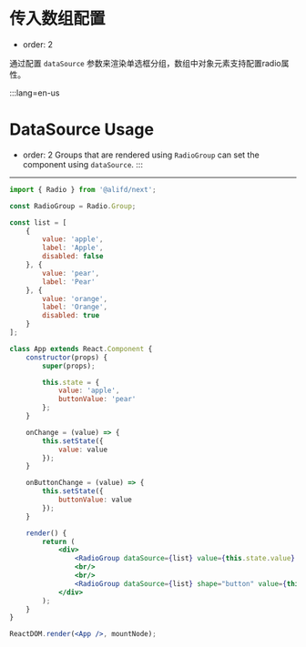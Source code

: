 # 传入数组配置

- order: 2

通过配置 `dataSource` 参数来渲染单选框分组，数组中对象元素支持配置radio属性。

:::lang=en-us
# DataSource Usage
- order: 2
Groups that are rendered using `RadioGroup` can set the component using `dataSource`.
:::
---

````jsx
import { Radio } from '@alifd/next';

const RadioGroup = Radio.Group;

const list = [
    {
        value: 'apple',
        label: 'Apple',
        disabled: false
    }, {
        value: 'pear',
        label: 'Pear'
    }, {
        value: 'orange',
        label: 'Orange',
        disabled: true
    }
];

class App extends React.Component {
    constructor(props) {
        super(props);

        this.state = {
            value: 'apple',
            buttonValue: 'pear'
        };
    }

    onChange = (value) => {
        this.setState({
            value: value
        });
    }

    onButtonChange = (value) => {
        this.setState({
            buttonValue: value
        });
    }

    render() {
        return (
            <div>
                <RadioGroup dataSource={list} value={this.state.value} onChange={this.onChange} />
                <br/>
                <br/>
                <RadioGroup dataSource={list} shape="button" value={this.state.buttonValue} onChange={this.onButtonChange} />
            </div>
        );
    }
}

ReactDOM.render(<App />, mountNode);
````
